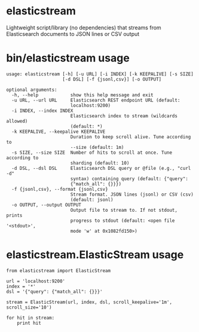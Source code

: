 # elasticstream
Lightweight script/library (no dependencies) that streams from Elasticsearch documents to JSON lines or CSV output

# bin/elasticstream usage
    usage: elasticstream [-h] [-u URL] [-i INDEX] [-k KEEPALIVE] [-s SIZE]
                         [-d DSL] [-f {jsonl,csv}] [-o OUTPUT]
    
    optional arguments:
      -h, --help            show this help message and exit
      -u URL, --url URL     Elasticsearch REST endpoint URL (default:
                            localhost:9200)
      -i INDEX, --index INDEX
                            Elasticsearch index to stream (wildcards allowed)
                            (default: *)
      -k KEEPALIVE, --keepalive KEEPALIVE
                            Duration to keep scroll alive. Tune according to
                            --size (default: 1m)
      -s SIZE, --size SIZE  Number of hits to scroll at once. Tune according to
                            sharding (default: 10)
      -d DSL, --dsl DSL     Elasticsearch DSL query or @file (e.g., "curl -d"
                            syntax) containing query (default: {"query":
                            {"match_all": {}}})
      -f {jsonl,csv}, --format {jsonl,csv}
                            Stream format. JSON lines (jsonl) or CSV (csv)
                            (default: jsonl)
      -o OUTPUT, --output OUTPUT
                            Output file to stream to. If not stdout, prints
                            progress to stdout (default: <open file '<stdout>',
                            mode 'w' at 0x1082fd150>)

# elasticstream.ElasticStream usage
    from elasticstream import ElasticStream

    url = 'localhost:9200'
    index = '*'
    dsl = '{"query": {"match_all": {}}}'

    stream = ElasticStream(url, index, dsl, scroll_keepalive='1m', scroll_size='10')

    for hit in stream:
        print hit
